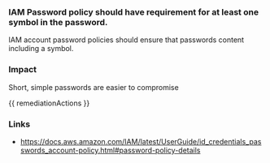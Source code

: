 
### IAM Password policy should have requirement for at least one symbol in the password.

IAM account password policies should ensure that passwords content including a symbol.

### Impact
Short, simple passwords are easier to compromise

<!-- DO NOT CHANGE -->
{{ remediationActions }}

### Links
- https://docs.aws.amazon.com/IAM/latest/UserGuide/id_credentials_passwords_account-policy.html#password-policy-details
        